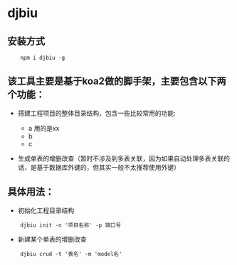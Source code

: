 # djbiu

## 安装方式

```
    npm i djbiu -g
```

## 该工具主要是基于koa2做的脚手架，主要包含以下两个功能：

- 搭建工程项目的整体目录结构，包含一些比较常用的功能:

    - a 用的是xx
    - b
    - c

- 生成单表的增删改查（暂时不涉及到多表关联，因为如果自动处理多表关联的话，是基于数据库外键的，但其实一般不太推荐使用外键）

## 具体用法：

- 初始化工程目录结构

```
    djbiu init -n '项目名称' -p 端口号
```

- 新建某个单表的增删改查

```
    djbiu crud -t '表名' -m 'model名'
```